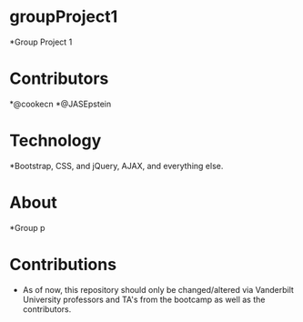 # groupProject1
  *Group Project 1


# Contributors
*@cookecn
*@JASEpstein

# Technology
*Bootstrap, CSS, and jQuery, AJAX, and everything else.

# About
*Group p 

# Contributions
* As of now, this repository should only be changed/altered via Vanderbilt University professors and TA's from the bootcamp as well as the contributors.
